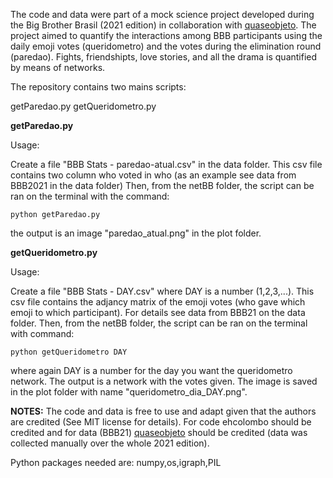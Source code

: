 The code and data were part of a mock science project developed during the Big Brother Brasil (2021 edition) in collaboration with [quaseobjeto]([https://link-url-here.org](https://linktr.ee/quaseobjeto)https://linktr.ee/quaseobjeto).
The project aimed to quantify the interactions among BBB participants using the daily emoji votes (queridometro) and the votes during the elimination round (paredao).
Fights, friendshipts, love stories, and all the drama is quantified by means of networks.

The repository contains two mains scripts:

getParedao.py
getQueridometro.py


**getParedao.py**


Usage:

Create a file "BBB Stats - paredao-atual.csv" in the data folder. This csv file contains two column who voted in who (as an example see data from BBB2021 in the data folder)
Then, from the netBB folder, the script can be ran on the terminal with the command:

`python getParedao.py`

the output is an image "paredao_atual.png" in the plot folder.

**getQueridometro.py**

Usage:

Create a file "BBB Stats - DAY.csv" where DAY is a number (1,2,3,...). This csv file contains the adjancy matrix of the emoji votes (who gave which emoji to which participant). For details see data from BBB21 on the data folder.
Then, from the netBB folder, the script can be ran on the terminal with command:

`python getQueridometro DAY` 

where again DAY is a number for the day you want the queridometro network.
The output is a network with the votes given. The image is saved in the plot folder with name "queridometro_dia_DAY.png".

**NOTES:**
The code and data is free to use and adapt given that the authors are credited (See MIT license for details).
For code ehcolombo should be credited and for data (BBB21) [quaseobjeto]([https://link-url-here.org](https://linktr.ee/quaseobjeto)https://linktr.ee/quaseobjeto) should be credited (data was collected manually over the whole 2021 edition).


Python packages needed are:
numpy,os,igraph,PIL
